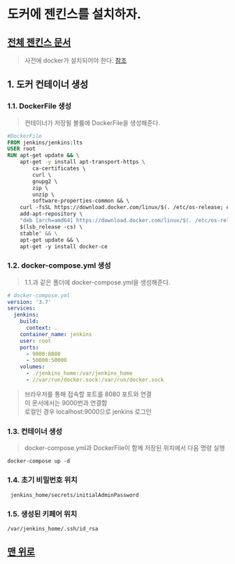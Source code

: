 # 도커에 젠킨스를 설치하자.
## [전체 젠킨스 문서](index.md)
> 사전에 docker가 설치되어야 한다. [참조]()
## 1. 도커 컨테이너 생성
### 1.1. DockerFile 생성
> 컨테이너가 저장될 볼륨에 DockerFile을 생성해준다.
```dockerfile
#DockerFile
FROM jenkins/jenkins:lts 
USER root 
RUN apt-get update && \
    apt-get -y install apt-transport-https \ 
        ca-certificates \ 
        curl \ 
        gnupg2 \ 
        zip \ 
        unzip \ 
        software-properties-common && \ 
    curl -fsSL https://download.docker.com/linux/$(. /etc/os-release; echo "$ID")/gpg > /tmp/dkey; apt-key add /tmp/dkey && \ 
    add-apt-repository \ 
    "deb [arch=amd64] https://download.docker.com/linux/$(. /etc/os-release; echo "$ID") \ 
    $(lsb_release -cs) \ 
    stable" && \ 
    apt-get update && \ 
    apt-get -y install docker-ce

```
### 1.2. docker-compose.yml 생성
> 1.1.과 같은 폴더에 docker-compose.yml을 생성해준다.
```yml
# docker-compose.yml 
version: '3.7'
services: 
  jenkins: 
    build: 
      context: . 
    container_name: jenkins 
    user: root 
    ports: 
      - 9000:8080 
      - 50000:50000
    volumes: 
      - ./jenkins_home:/var/jenkins_home 
      - //var/run/docker.sock:/var/run/docker.sock
```
> 브라우저를 통해 접속할 포트를 8080 포트와 연결  
> 이 문서에서는 9000번과 연결함  
> 로컬인 경우 localhost:9000으로 jenkins 로그인
### 1.3. 컨테이너 생성
> docker-compose.yml과 DockerFile이 함께 저장된 위치에서 다음 명령 실행
```
docker-compose up -d
```
### 1.4. 초기 비밀번호 위치
```
 jenkins_home/secrets/initialAdminPassword
```
### 1.5. 생성된 키페어 위치
```
/var/jenkins_home/.ssh/id_rsa
```
## [맨 위로](#)